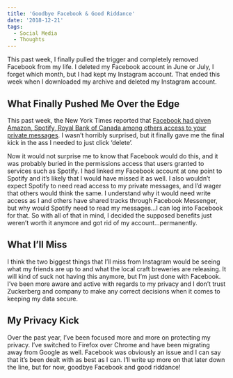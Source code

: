 ```yaml
---
title: 'Goodbye Facebook & Good Riddance'
date: '2018-12-21'
tags:
  - Social Media
  - Thoughts
---
```


This past week, I finally pulled the trigger and completely removed Facebook from my life. I deleted my Facebook account in June or July, I forget which month, but I had kept my Instagram account. That ended this week when I downloaded my archive and deleted my Instagram account.
<!-- excerpt -->

## What Finally Pushed Me Over the Edge

This past week, the New York Times reported that [Facebook had given Amazon, Spotify, Royal Bank of Canada among others access to your private messages](https://www.nytimes.com/2018/12/19/technology/facebook-data-sharing.html). I wasn’t horribly surprised, but it finally gave me the final kick in the ass I needed to just click ‘delete’.

Now it would not surprise me to know that Facebook would do this, and it was probably buried in the permissions access that users granted to services such as Spotify. I had linked my Facebook account at one point to Spotify and it’s likely that I would have missed it as well. I also wouldn’t expect Spotify to need read access to my private messages, and I’d wager that others would think the same. I understand why it would need write access as I and others have shared tracks through Facebook Messenger, but why would Spotify need to read my messages...I can log into Facebook for that. So with all of that in mind, I decided the supposed benefits just weren’t worth it anymore and got rid of my account...permanently.

## What I’ll Miss

I think the two biggest things that I’ll miss from Instagram would be seeing what my friends are up to and what the local craft breweries are releasing. It will kind of suck not having this anymore, but I’m just done with Facebook. I’ve been more aware and active with regards to my privacy and I don’t trust Zuckerberg and company to make any correct decisions when it comes to keeping my data secure.

## My Privacy Kick

Over the past year, I’ve been focused more and more on protecting my privacy. I’ve switched to Firefox over Chrome and have been migrating away from Google as well. Facebook was obviously an issue and I can say that it’s been dealt with as best as I can. I’ll write up more on that later down the line, but for now, goodbye Facebook and good riddance!
